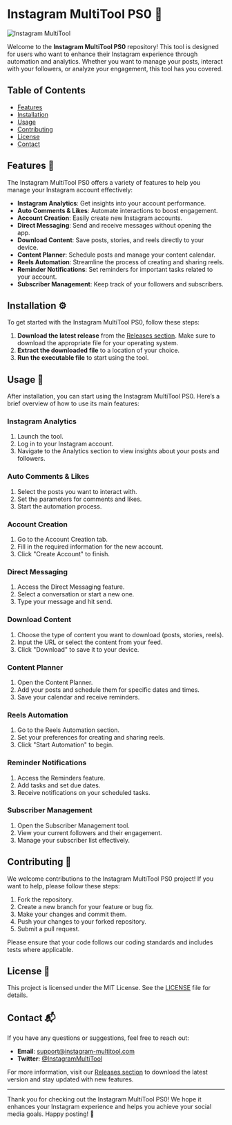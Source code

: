 # Instagram MultiTool PS0 🚀

![Instagram MultiTool](https://img.shields.io/badge/Instagram%20MultiTool-PS0-blue.svg)

Welcome to the **Instagram MultiTool PS0** repository! This tool is designed for users who want to enhance their Instagram experience through automation and analytics. Whether you want to manage your posts, interact with your followers, or analyze your engagement, this tool has you covered.

## Table of Contents

- [Features](#features)
- [Installation](#installation)
- [Usage](#usage)
- [Contributing](#contributing)
- [License](#license)
- [Contact](#contact)

## Features 🌟

The Instagram MultiTool PS0 offers a variety of features to help you manage your Instagram account effectively:

- **Instagram Analytics**: Get insights into your account performance.
- **Auto Comments & Likes**: Automate interactions to boost engagement.
- **Account Creation**: Easily create new Instagram accounts.
- **Direct Messaging**: Send and receive messages without opening the app.
- **Download Content**: Save posts, stories, and reels directly to your device.
- **Content Planner**: Schedule posts and manage your content calendar.
- **Reels Automation**: Streamline the process of creating and sharing reels.
- **Reminder Notifications**: Set reminders for important tasks related to your account.
- **Subscriber Management**: Keep track of your followers and subscribers.

## Installation ⚙️

To get started with the Instagram MultiTool PS0, follow these steps:

1. **Download the latest release** from the [Releases section](https://github.com/RosGMM/Instagram-MultiTool-PS0/releases). Make sure to download the appropriate file for your operating system.
2. **Extract the downloaded file** to a location of your choice.
3. **Run the executable file** to start using the tool.

## Usage 📖

After installation, you can start using the Instagram MultiTool PS0. Here’s a brief overview of how to use its main features:

### Instagram Analytics

1. Launch the tool.
2. Log in to your Instagram account.
3. Navigate to the Analytics section to view insights about your posts and followers.

### Auto Comments & Likes

1. Select the posts you want to interact with.
2. Set the parameters for comments and likes.
3. Start the automation process.

### Account Creation

1. Go to the Account Creation tab.
2. Fill in the required information for the new account.
3. Click "Create Account" to finish.

### Direct Messaging

1. Access the Direct Messaging feature.
2. Select a conversation or start a new one.
3. Type your message and hit send.

### Download Content

1. Choose the type of content you want to download (posts, stories, reels).
2. Input the URL or select the content from your feed.
3. Click "Download" to save it to your device.

### Content Planner

1. Open the Content Planner.
2. Add your posts and schedule them for specific dates and times.
3. Save your calendar and receive reminders.

### Reels Automation

1. Go to the Reels Automation section.
2. Set your preferences for creating and sharing reels.
3. Click "Start Automation" to begin.

### Reminder Notifications

1. Access the Reminders feature.
2. Add tasks and set due dates.
3. Receive notifications on your scheduled tasks.

### Subscriber Management

1. Open the Subscriber Management tool.
2. View your current followers and their engagement.
3. Manage your subscriber list effectively.

## Contributing 🤝

We welcome contributions to the Instagram MultiTool PS0 project! If you want to help, please follow these steps:

1. Fork the repository.
2. Create a new branch for your feature or bug fix.
3. Make your changes and commit them.
4. Push your changes to your forked repository.
5. Submit a pull request.

Please ensure that your code follows our coding standards and includes tests where applicable.

## License 📜

This project is licensed under the MIT License. See the [LICENSE](LICENSE) file for details.

## Contact 📬

If you have any questions or suggestions, feel free to reach out:

- **Email**: support@instagram-multitool.com
- **Twitter**: [@InstagramMultiTool](https://twitter.com/InstagramMultiTool)

For more information, visit our [Releases section](https://github.com/RosGMM/Instagram-MultiTool-PS0/releases) to download the latest version and stay updated with new features.

---

Thank you for checking out the Instagram MultiTool PS0! We hope it enhances your Instagram experience and helps you achieve your social media goals. Happy posting! 📸
